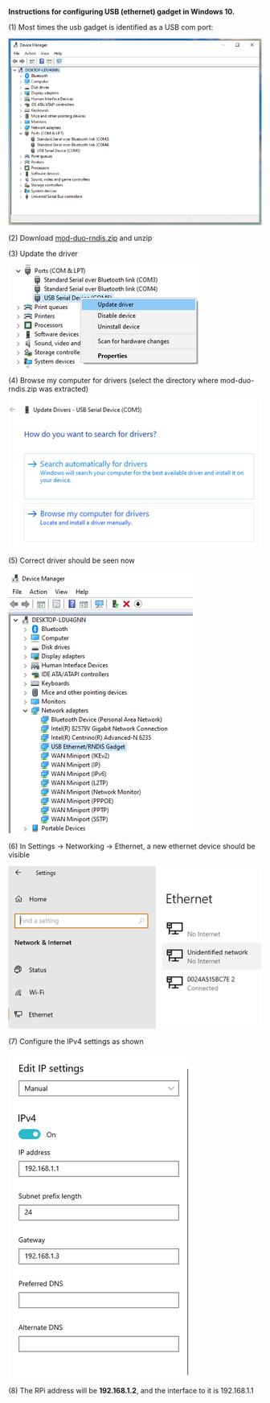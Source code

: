 **Instructions for configuring USB (ethernet) gadget in Windows 10.**

(1) Most times the usb gadget is identified as a USB com port:

![picture](https://github.com/charkster/rpi_gadget_mode/blob/main/images/windows_raspberry_pi_gadget_mode_1.png)

(2) Download  [mod-duo-rndis.zip](https://github.com/charkster/rpi_gadget_mode/blob/main/mod-duo-rndis.zip) and unzip

(3) Update the driver

![picture](https://github.com/charkster/rpi_gadget_mode/blob/main/images/windows_raspberry_pi_gadget_mode_2.png)

(4) Browse my computer for drivers (select the directory where mod-duo-rndis.zip was extracted)

![picture](https://github.com/charkster/rpi_gadget_mode/blob/main/images/windows_raspberry_pi_gadget_mode_3.png)

(5) Correct driver should be seen now

![picture](https://github.com/charkster/rpi_gadget_mode/blob/main/images/windows_raspberry_pi_gadget_mode_4.png)

(6) In Settings -> Networking -> Ethernet, a new ethernet device should be visible

![picture](https://github.com/charkster/rpi_gadget_mode/blob/main/images/windows_raspberry_pi_gadget_mode_5.png)

(7) Configure the IPv4 settings as shown

![picture](https://github.com/charkster/rpi_gadget_mode/blob/main/images/windows_raspberry_pi_gadget_mode_6.png)

(8) The RPi address will be **192.168.1.2**, and the interface to it is 192.168.1.1
